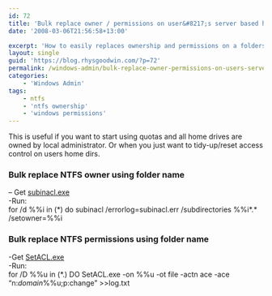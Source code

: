```yaml
---
id: 72
title: 'Bulk replace owner / permissions on user&#8217;s server based home directory'
date: '2008-03-06T21:56:58+13:00'

excerpt: 'How to easily replaces ownership and permissions on a folders using a simple script. Set ownership for users home folders.'
layout: single
guid: 'https://blog.rhysgoodwin.com/?p=72'
permalink: /windows-admin/bulk-replace-owner-permissions-on-users-server-based-home-directory/
categories:
    - 'Windows Admin'
tags:
    - ntfs
    - 'ntfs ownership'
    - 'windows permissions'
---
```


This is useful if you want to start using quotas and all home drives are owned by local administrator. Or when you just want to tidy-up/reset access control on users home dirs.

### Bulk replace NTFS owner using folder name

– Get [subinacl.exe](http://www.microsoft.com/downloads/details.aspx?FamilyID=E8BA3E56-D8FE-4A91-93CF-ED6985E3927B&displaylang=en)  
-Run:  
for /d %%i in (\*) do subinacl /errorlog=subinacl.err /subdirectories %%i\*.\* /setowner=%%i

### Bulk replace NTFS permissions using folder name

 -Get [SetACL.exe](http://setacl.sourceforge.net/)  
-Run:  
for /D %%u in (\*.) DO SetACL.exe -on %%u -ot file -actn ace -ace “n:*domain*%%u;p:change” &gt;&gt;log.txt